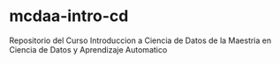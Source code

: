 # mcdaa-intro-cd
Repositorio del Curso Introduccion a Ciencia de Datos de la Maestria en Ciencia de Datos y Aprendizaje Automatico
